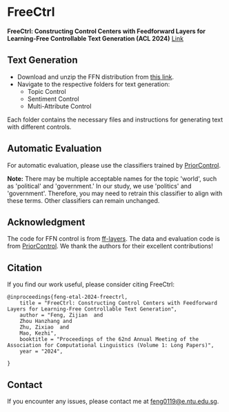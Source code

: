 # FreeCtrl
**FreeCtrl: Constructing Control Centers with Feedforward Layers for Learning-Free Controllable Text Generation (ACL 2024)** [Link](https://arxiv.org/abs/2406.09688)


## Text Generation

* Download and unzip the FFN distribution from [this link](https://drive.google.com/file/d/1sUTCAM2PaUyoew4A5ra1YBKQ25t3i1OL/view?usp=sharing).
* Navigate to the respective folders for text generation:
  * Topic Control
  * Sentiment Control
  * Multi-Attribute Control

Each folder contains the necessary files and instructions for generating text with different controls.


## Automatic Evaluation

For automatic evaluation, please use the classifiers trained by [PriorControl](https://github.com/HappyGu0524/MultiControl).

**Note:** There may be multiple acceptable names for the topic 'world', such as 'political' and 'government.' In our study, we use 'politics' and 'government'. Therefore, you may need to retrain this classifier to align with these terms. Other classifiers can remain unchanged.

## Acknowledgment
The code for FFN control is from [ff-layers](https://github.com/mega002/ff-layers/). The data and evaluation code is from [PriorControl](https://github.com/HappyGu0524/MultiControl). We thank the authors for their excellent contributions!

## Citation
If you find our work useful, please consider citing FreeCtrl:
```
@inproceedings{feng-etal-2024-freectrl,
    title = "FreeCtrl: Constructing Control Centers with Feedforward Layers for Learning-Free Controllable Text Generation",
    author = "Feng, Zijian  and
    Zhou Hanzhang and
    Zhu, Zixiao  and
    Mao, Kezhi",
    booktitle = "Proceedings of the 62nd Annual Meeting of the Association for Computational Linguistics (Volume 1: Long Papers)",
    year = "2024",

}
```

## Contact
If you encounter any issues, please contact me at feng0119@e.ntu.edu.sg.
